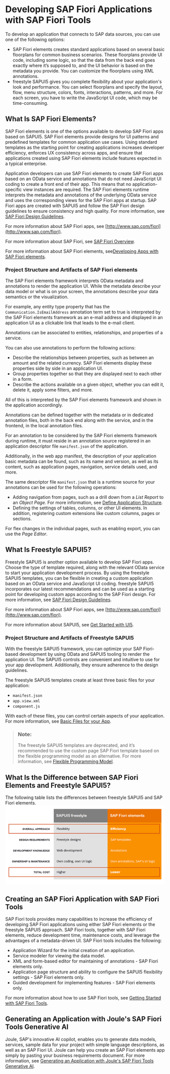 <!-- loiof09752ebcf63473e9194ea29ca232e56 -->

# Developing SAP Fiori Applications with SAP Fiori Tools

To develop an application that connects to SAP data sources, you can use one of the following options:

-   SAP Fiori elements creates standard applications based on several basic floorplans for common business scenarios. These floorplans provide UI code, including some logic, so that the data from the back end goes exactly where it’s supposed to, and the UI behavior is based on the metadata you provide. You can customize the floorplans using XML annotations.
-   freestyle SAPUI5 gives you complete flexibility about your application's look and performance. You can select floorplans and specify the layout, flow, menu structure, colors, fonts, interactions, patterns, and more. For each screen, you have to write the JavaScript UI code, which may be time-consuming.



<a name="loiof09752ebcf63473e9194ea29ca232e56__section_pnf_3nd_xmb"/>

## What Is SAP Fiori Elements?

SAP Fiori elements is one of the options available to develop SAP Fiori apps based on SAPUI5. SAP Fiori elements provide designs for UI patterns and predefined templates for common application use cases. Using standard templates as the starting point for creating applications increases developer efficiency, enforces UX consistency across apps, and ensure that applications created using SAP Fiori elements include features expected in a typical enterprise.

Application developers can use SAP Fiori elements to create SAP Fiori apps based on an OData service and annotations that do not need JavaScript UI coding to create a front end of their app. This means that no application-specific view instances are required. The SAP Fiori elements runtime interprets the metadata and annotations of the underlying OData service and uses the corresponding views for the SAP Fiori apps at startup. SAP Fiori apps are created with SAPUI5 and follow the SAP Fiori design guidelines to ensure consistency and high quality. For more information, see [SAP Fiori Design Guidelines](http://help.sap.com/disclaimer?site=https://experience.sap.com/fiori-design-web/).

For more information about SAP Fiori apps, see [http://www.sap.com/fiori](http://www.sap.com/fiori).

For more information about SAP Fiori, see [SAP Fiori Overview](https://help.sap.com/viewer/product/SAP_FIORI_OVERVIEW/5_OVERVIEW/en-US?task=discover_task).

For more information about SAP Fiori elements, see[Developing Apps with SAP Fiori elements](https://sapui5.hana.ondemand.com/#/topic/03265b0408e2432c9571d6b3feb6b1fd).



### Project Structure and Artifacts of SAP Fiori elements

The SAP Fiori elements framework interprets OData metadata and annotations to render the application UI. While the metadata describe your data model or what is on your screen, the annotations describe your data semantics or the visualization.

For example, any entity type property that has the `Communication.IsEmailAddress` annotation term set to true is interpreted by the SAP Fiori elements framework as an e-mail address and displayed in an application UI as a clickable link that leads to the e-mail client.

Annotations can be associated to entities, relationships, and properties of a service.

You can also use annotations to perform the following actions:

-   Describe the relationships between properties, such as between an amount and the related currency. SAP Fiori elements display these properties side by side in an application UI.
-   Group properties together so that they are displayed next to each other in a form.
-   Describe the actions available on a given object, whether you can edit it, delete it, apply some filters, and more.

All of this is interpreted by the SAP Fiori elements framework and shown in the application accordingly.

Annotations can be defined together with the metadata or in dedicated annotation files, both in the back end along with the service, and in the frontend, in the local annotation files.

For an annotation to be considered by the SAP Fiori elements framework during runtime, it must reside in an annotation source registered in an application descriptor file `manifest.json` of the application.

Additionally, in the web app manifest, the description of your application basic metadata can be found, such as its name and version, as well as its content, such as application pages, navigation, service details used, and more.

The same descriptor file `manifest.json` that is a runtime source for your annotations can be used for the following operations:

-   Adding navigation from pages, such as a drill down from a *List Report* to an *Object Page*. For more information, see [Define Application Structure](Developing-an-Application/define-application-structure-bae38e6.md).
-   Defining the settings of tables, columns, or other UI elements. In addition, registering custom extensions like custom columns, pages or sections.

For flex changes in the individual pages, such as enabling export, you can use the *Page Editor*.



<a name="loiof09752ebcf63473e9194ea29ca232e56__section_gmp_yrt_jnb"/>

## What Is Freestyle SAPUI5?

Freestyle SAPUI5 is another option available to develop SAP Fiori apps. Choose the type of template required, along with the relevant OData service to start your application development process. By using the freestyle SAPUI5 templates, you can be flexible in creating a custom application based on an OData service and JavaScript UI coding. freestyle SAPUI5 incorporates our latest recommendations and can be used as a starting point for developing custom apps according to the SAP Fiori design. For more information, see [SAP Fiori Design Guidelines](http://help.sap.com/disclaimer?site=https://experience.sap.com/fiori-design-web/).

For more information about SAP Fiori apps, see [http://www.sap.com/fiori](http://www.sap.com/fiori).

For more information about SAPUI5, see [Get Started with UI5](https://sapui5.hana.ondemand.com/).



### Project Structure and Artifacts of Freestyle SAPUI5

With the freestyle SAPUI5 framework, you can optimize your SAP Fiori-based development by using OData and SAPUI5 tooling to render the application UI. The SAPUI5 controls are convenient and intuitive to use for your app development. Additionally, they ensure adherence to the design guidelines.

The freestyle SAPUI5 templates create at least three basic files for your application:

-   `manifest.json`
-   `app.view.xml`
-   `component.js`

With each of these files, you can control certain aspects of your application. For more information, see [Basic Files for your App](https://ui5.sap.com/#/topic/28b59ca857044a7890a22aec8cf1fee9).

> ### Note:  
> The freestyle SAPUI5 templates are deprecated, and it’s recommended to use the custom page SAP Fiori template based on the flexible programming model as an alternative. For more information, see [Flexible Programming Model](https://ui5.sap.com/test-resources/sap/fe/core/fpmExplorer/index.html#/overview/introduction).



<a name="loiof09752ebcf63473e9194ea29ca232e56__section_r3j_ctt_jnb"/>

## What Is the Difference between SAP Fiori Elements and Freestyle SAPUI5?

The following table lists the differences between freestyle SAPUI5 and SAP Fiori elements.![freestyle SAPUI5 versus SAP Fiori elements](images/ElementsvsFreestlye_a2ba197.png)



<a name="loiof09752ebcf63473e9194ea29ca232e56__section_n5y_kd1_knb"/>

## Creating an SAP Fiori Application with SAP Fiori Tools

SAP Fiori tools provides many capabilities to increase the efficiency of developing SAP Fiori applications using either SAP Fiori elements or the freestyle SAPUI5 approach. SAP Fiori tools, together with SAP Fiori elements, reduce development time, maintenance costs, and leverage the advantages of a metadata-driven UI. SAP Fiori tools includes the following:

-   Application Wizard for the initial creation of an application.
-   Service modeler for viewing the data model.
-   XML and form-based editor for maintaining of annotations - SAP Fiori elements only.
-   Application page structure and ability to configure the SAPUI5 flexibility settings - SAP Fiori elements only.
-   Guided development for implementing features - SAP Fiori elements only.

For more information about how to use SAP Fiori tools, see [Getting Started with SAP Fiori Tools](https://help.sap.com/docs/SAP_FIORI_tools/17d50220bcd848aa854c9c182d65b699/2d8b1cb11f6541e5ab16f05461c64201.html).



<a name="loiof09752ebcf63473e9194ea29ca232e56__section_o1p_3kz_51c"/>

## Generating an Application with Joule's SAP Fiori Tools Generative AI

Joule, SAP's innovative AI copilot, enables you to generate data models, services, sample data for your project with simple language descriptions, as well as an SAP Fiori UI. Joule can help you create an SAP Fiori elements app simply by pasting your business requirements document. For more information, see [Generating an Application with Joule's SAP Fiori Tools Generative AI](https://help.sap.com/docs/SAP_FIORI_tools/17d50220bcd848aa854c9c182d65b699/6845fedbb38c4da7a54a2c76081f3abb.html).

